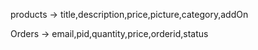 products ->
    title,description,price,picture,category,addOn


Orders ->
    email,pid,quantity,price,orderid,status